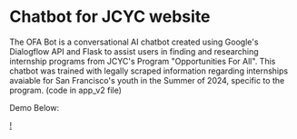 # Chatbot for JCYC website

The OFA Bot is a conversational AI chatbot created using Google's Dialogflow API and Flask to assist users in finding and researching internship programs from JCYC's Program "Opportunities For All". This chatbot was trained with legally scraped information regarding internships avaiable for San Francisco's youth in the Summer of 2024, specific to the program. (code in app_v2 file)

Demo Below: 



[!](https://youtu.be/ndPN5va7pCc)
